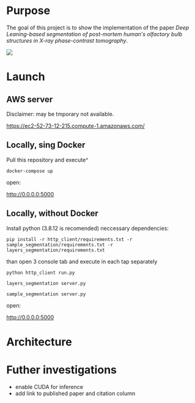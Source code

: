 # Purpose

The goal of this project is to show the implementation of the paper _Deep Leaning-based segmentation of post-mortem human's olfactory bulb structures in X-ray phase-contrast tomography_.

<img src="https://drive.google.com/file/d/18rS9s8HSkvQBTZb9wZNHlY0K-Bygs2TU/view?usp=sharing">

# Launch

## AWS server

Disclaimer: may be tmporary not available.

https://ec2-52-73-12-215.compute-1.amazonaws.com/

## Locally, sing Docker

Pull this repository and execute^

```
docker-compose up
```
open:

http://0.0.0.0:5000

## Locally, without Docker

Install python (3.8.12 is recomended) neccessary dependencies:

```
pip install -r http_client/requirements.txt -r sample_segmentation/requirements.txt -r layers_segmentation/requirements.txt
```

than open 3 console tab and execute in each tap separately

```
python http_client run.py
```
```
layers_segmentation server.py
```
```
sample_segmentation server.py
```
open:

http://0.0.0.0:5000

# Architecture



# Futher investigations

- enable CUDA for inference
- add link to published paper and citation column
